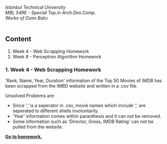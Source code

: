 *Istanbul Technical University  
MBL 549E - Special Top.in Arch.Des.Comp.  
Works of Ozan Balcı*
<br/><br/> 
## Content  
1. Week 4 - Web Scrapping Homework
2. Week 8 - Perceptron Algorithm Homework   


### 1. Week 4 - Web Scrapping Homework
'Rank, Name, Year, Duration' information of the Top 50 Movies of IMDB has been scrapped from the IMBD website and written in a .csv file.

Unsolved Problems are:  
- Since ',' is a seperator in .csv, movie names which include ',' are seperated to different shells involuntarily.
- 'Year' information comes within paranthesis and it can not be removed.
- Some information such as 'Director, Gross, IMDB Rating' can not be pulled from the website.

**[Go to homework.](https://github.com/balciozan/MBL_OzanBalci/tree/master/imdb_top_50)**
